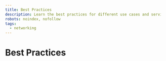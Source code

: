 ```yaml
---
title: Best Practices
description: Learn the best practices for different use cases and service scenarios.
robots: noindex, nofollow
tags:
  - networking
---
```


# Best Practices
